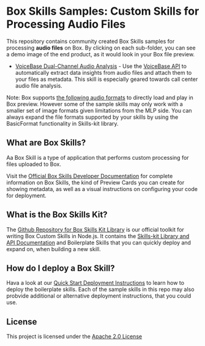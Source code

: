 # Box Skills Samples: Custom Skills for Processing Audio Files 

This repository contains community created Box Skills samples for processing **audio files** on Box. By clicking on each sub-folder, you can see a demo image of the end product, as it would look in your Box file preview.

* [VoiceBase Dual-Channel Audio Analysis](voicebase-callcenter-audio-analysis) - Use the [VoiceBase API](https://developer.voicebase.com/) to automatically extract data insights from audio files and attach them to your files as metadata. This skill is especially geared towards call center audio file analysis.

Note: Box supports [the following audio formats](https://community.box.com/t5/How-to-Guides-for-Managing/File-Types-and-Fonts-Supported-in-Box-Content-Preview/ta-p/327) to directly load and play in Box preview. However some of the sample skills may only work with a smaller set of image formats given limitations from the MLP side. You can always expand the file formats supported by your skills by using the BasicFormat functionality in Skills-kit library.


## What are Box Skills?

Aa Box Skill is a type of application that performs custom processing for files uploaded to Box.

Visit the [Official Box Skills Developer Documentation](https://developer.box.com/docs/box-skills) for complete information on Box Skills, the kind of Preview Cards you can create for showing metadata, as well as a visual instructions on configuring your code for deployment.

## What is the Box Skills Kit?

The [Github Repository for Box Skills Kit Library](https://github.com/box/box-skills-kit-nodejs) is our official toolkit for writing Box Custom Skills in Node.js. It contains the [Skills-kit Library and API Documentation](https://github.com/box/box-skills-kit-nodejs/tree/master/skills-kit-library)  and Boilerplate Skills that you can quickly deploy and expand on, when building a new skill.

## How do I deploy a Box Skill?

Hava a look at our [Quick Start Deployment Instructions](https://github.com/box/box-skills-kit-nodejs/tree/master/boilerplate-skills) to learn how to deploy the boilerplate skills. Each of the sample skills in this repo may also probvide additional or alternative deployment instructions, that you could use.


## License

This project is licensed under the [Apache 2.0 License](LICENSE)
